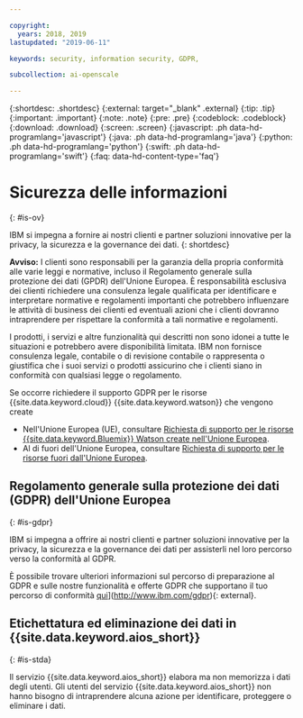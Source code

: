 ```yaml
---

copyright:
  years: 2018, 2019
lastupdated: "2019-06-11"

keywords: security, information security, GDPR, 

subcollection: ai-openscale

---
```


{:shortdesc: .shortdesc}
{:external: target="_blank" .external}
{:tip: .tip}
{:important: .important}
{:note: .note}
{:pre: .pre}
{:codeblock: .codeblock}
{:download: .download}
{:screen: .screen}
{:javascript: .ph data-hd-programlang='javascript'}
{:java: .ph data-hd-programlang='java'}
{:python: .ph data-hd-programlang='python'}
{:swift: .ph data-hd-programlang='swift'}
{:faq: data-hd-content-type='faq'}

# Sicurezza delle informazioni
{: #is-ov}

IBM si impegna a fornire ai nostri clienti e partner soluzioni innovative per la privacy, la sicurezza e la governance dei dati.
{: shortdesc}

**Avviso:**
I clienti sono responsabili per la garanzia della propria conformità alle varie leggi e normative, incluso il Regolamento generale sulla protezione dei dati (GPDR) dell'Unione Europea. È responsabilità esclusiva dei clienti richiedere una consulenza legale qualificata per identificare e interpretare normative e regolamenti importanti che potrebbero influenzare le attività di business dei clienti ed eventuali azioni che i clienti dovranno intraprendere per rispettare la conformità a tali normative e regolamenti.

I prodotti, i servizi e altre funzionalità qui descritti non sono idonei a tutte le situazioni e potrebbero avere disponibilità limitata. IBM non fornisce consulenza legale, contabile o di revisione contabile o rappresenta o giustifica che i suoi servizi o prodotti assicurino che i clienti siano in conformità con qualsiasi legge o regolamento.

Se occorre richiedere il supporto GDPR per le risorse {{site.data.keyword.cloud}} {{site.data.keyword.watson}} che vengono create

-   Nell'Unione Europea (UE), consultare [Richiesta di supporto per le risorse {{site.data.keyword.Bluemix}} Watson create nell'Unione Europea](/docs/services/watson?topic=watson-gdpr-sar#request-EU).
-   Al di fuori dell'Unione Europea, consultare [Richiesta di supporto per le risorse fuori dall'Unione Europea](/docs/services/watson?topic=watson-gdpr-sar#request-non-EU).

## Regolamento generale sulla protezione dei dati (GDPR) dell'Unione Europea
{: #is-gdpr}

IBM si impegna a offrire ai nostri clienti e partner soluzioni innovative per la privacy, la sicurezza e la governance dei dati per assisterli nel loro percorso verso la conformità al GDPR.

È possibile trovare ulteriori informazioni sul percorso di preparazione al GDPR e sulle nostre funzionalità e offerte GDPR che supportano il tuo percorso di conformità [qui](../../icons/launch-glyph.svg "Icona link esterno")](http://www.ibm.com/gdpr){: external}.

## Etichettatura ed eliminazione dei dati in {{site.data.keyword.aios_short}}
{: #is-stda}

Il servizio {{site.data.keyword.aios_short}} elabora ma non memorizza i dati degli utenti. Gli utenti del servizio {{site.data.keyword.aios_short}} non hanno bisogno di intraprendere alcuna azione per identificare, proteggere o eliminare i dati.
